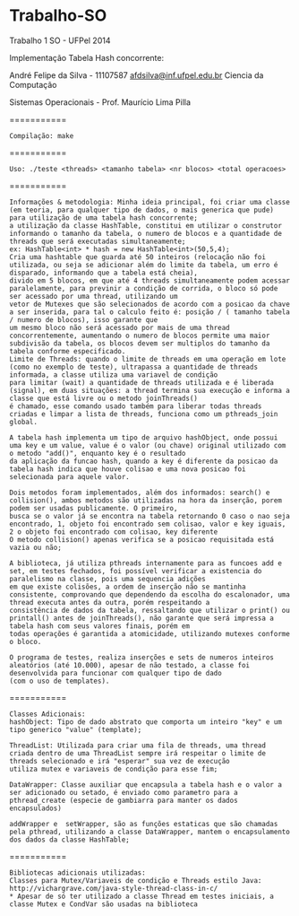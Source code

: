 Trabalho-SO
===========

Trabalho 1 SO - UFPel 2014

Implementação Tabela Hash concorrente:

André Felipe da Silva - 11107587
afdsilva@inf.ufpel.edu.br
Ciencia da Computação

Sistemas Operacionais - Prof. Maurício Lima Pilla

===========

	Compilação: make
	
===========
	
	Uso: ./teste <threads> <tamanho tabela> <nr blocos> <total operacoes>

===========
	
	Informações & metodologia: Minha ideia principal, foi criar uma classe (em teoria, para qualquer tipo de dados, o mais generica que pude) para utilização de uma tabela hash concorrente;
	a utilização da classe HashTable, constitui em utilizar o construtor informando o tamanho da tabela, o numero de blocos e a quantidade de threads que será executadas simultaneamente;
	ex:	HashTable<int> * hash = new HashTable<int>(50,5,4);
	Cria uma hashtable que guarda até 50 inteiros (relocação não foi utilizada, ou seja se adicionar além do limite da tabela, um erro é disparado, informando que a tabela está cheia),
	divido em 5 blocos, em que até 4 threads simultaneamente podem acessar paralelamente, para previnir a condição de corrida, o bloco só pode ser acessado por uma thread, utilizando um
	vetor de Mutexes que são selecionados de acordo com a posicao da chave a ser inserida, para tal o calculo feito é: posição / ( tamanho tabela / numero de blocos), isso garante que
	um mesmo bloco não será acessado por mais de uma thread concorrentemente, aumentando o numero de blocos permite uma maior subdivisão da tabela, os blocos devem ser multiplos do tamanho da
	tabela conforme especificado.
	Limite de Threads: quando o limite de threads em uma operação em lote (como no exemplo de teste), ultrapassa a quantidade de threads informada, a classe utiliza uma variavel de condição
	para limitar (wait) a quantidade de threads utilizada e é liberada (signal), em duas situações: a thread termina sua execução e informa a classe que está livre ou o metodo joinThreads()
	é chamado, esse comando usado também para liberar todas threads criadas e limpar a lista de threads, funciona como um pthreads_join global.
	
	A tabela hash implementa um tipo de arquivo hashObject, onde possui uma key e um value, value é o valor (ou chave) original utilizado com o metodo "add()", enquanto key é o resultado
	da aplicação da funcao hash, quando a key é diferente da posicao da tabela hash indica que houve colisao e uma nova posicao foi selecionada para aquele valor.
	
	Dois metodos foram implementados, além dos informados: search() e collision(), ambos metodos são utilizadas na hora da inserção, porem podem ser usadas publicamente. O primeiro, 
	busca se o valor já se encontra na tabela retornando 0 caso o nao seja encontrado, 1, objeto foi encontrado sem colisao, valor e key iguais, 2 o objeto foi encontrado com colisao, key diferente
	O metodo collision() apenas verifica se a posicao requisitada está vazia ou não;
	
	A biblioteca, já utiliza pthreads internamente para as funcoes add e set, em testes fechados, foi possível verificar a existencia do paralelismo na classe, pois uma sequencia adições
	em que existe colisões, a ordem de inserção não se mantinha consistente, comprovando que dependendo da escolha do escalonador, uma thread executa antes da outra, porém respeitando a
	consistência de dados da tabela, ressaltando que utilizar o print() ou printall() antes de joinThreads(), não garante que será impressa a tabela hash com seus valores finais, porém em
	todas operações é garantida a atomicidade, utilizando mutexes conforme o bloco.

	O programa de testes, realiza inserções e sets de numeros inteiros aleatórios (até 10.000), apesar de não testado, a classe foi desenvolvida para funcionar com qualquer tipo de dado 
	(com o uso de templates).
		
===========

	Classes Adicionais:
	hashObject: Tipo de dado abstrato que comporta um inteiro "key" e um tipo generico "value" (template);
	
	ThreadList: Utilizada para criar uma fila de threads, uma thread criada dentro de uma ThreadList sempre irá respeitar o limite de threads selecionado e irá "esperar" sua vez de execução
	utiliza mutex e variaveis de condição para esse fim;
	
	DataWrapper: Classe auxiliar que encapsula a tabela hash e o valor a ser adicionado ou setado, é enviado como parametro para a pthread_create (especie de gambiarra para manter os dados encapsulados)
	
	addWrapper e  setWrapper, são as funções estaticas que são chamadas pela pthread, utilizando a classe DataWrapper, mantem o encapsulamento dos dados da classe HashTable;
	
===========

	Bibliotecas adicionais utilizadas:
	Classes para Mutex/Variaveis de condição e Threads estilo Java: http://vichargrave.com/java-style-thread-class-in-c/
	* Apesar de só ter utilizado a classe Thread em testes iniciais, a classe Mutex e CondVar são usadas na biblioteca
